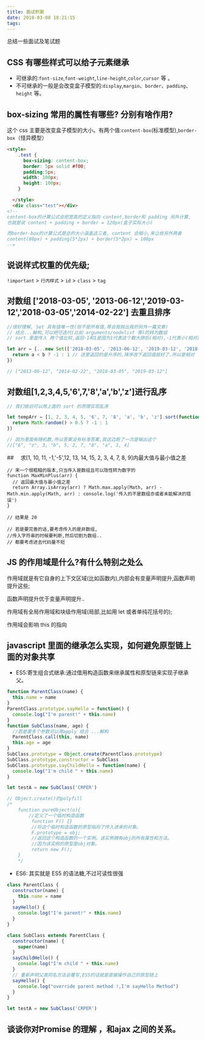 ```yaml
---
title: 面试积累
date: 2018-03-08 18:21:15
tags:
---
```


总结一些面试及笔试题

<!--more-->

## CSS 有哪些样式可以给子元素继承

* 可继承的:`font-size`,`font-weight`,`line-height`,`color`,`cursor` 等 。
* 不可继承的一般是会改变盒子模型的:`display`,`margin`、`border`、`padding`、`height` 等。

## box-sizing 常用的属性有哪些? 分别有啥作用?

这个 css 主要是改变盒子模型的大小。有两个值:`content-box`(标准模型),`border-box`（怪异模型）

```html
<style>
    .test {
      box-sizing: content-box;
      border: 5px solid #f00;
      padding:5px;
      width: 100px;
      height: 100px;
    }

  </style>
  <div class="test"></div>
<!--
content-box的计算公式会把宽高的定义指向 content,border和 padding 另外计算,
也就是说 content + padding + border = 120px(盒子实际大小)

而border-box的计算公式是总的大小涵盖这三者, content 会缩小,来让给另外两者
content(80px) + padding(5*2px) + border(5*2px) = 100px
-->
```

## 说说样式权重的优先级;

`!important` > `行内样式` > `id` > `class` > `tag`

## 对数组 ['2018-03-05', '2013-06-12','2019-03-12','2018-03-05','2014-02-22'] 去重且排序

```javascript
//很好理解, Set 具有值唯一性(但不是所有值,等会我抛出我的另外一篇文章)
// 结合...解构,可以把可迭代(比如 arguments/nodelist 等)的转为数组
// sort 里面传入 两个值比较,返回-1和1是因为1代表这个数大排后(相对),-1代表小(相对),0为相等

let arr = [...new Set(['2018-03-05', '2013-06-12', '2019-03-12', '2018-03-05', '2014-02-22'])].sort(function(a, b) {
  return a < b ? -1 : 1 // 这里返回的是升序的,降序改下返回值就好了.所以是相对
})

// ["2013-06-12", "2014-02-22", "2018-03-05", "2019-03-12"]
```

## 对数组[1,2,3,4,5,'6',7,'8','a','b','z']进行乱序

```javascript
// 我们依旧可以用上面的 sort 的原理实现乱序

let tempArr = [1, 2, 3, 4, 5, '6', 7, '8', 'a', 'b', 'z'].sort(function() {
  return Math.random() > 0.5 ? -1 : 1
})

// 因为里面有随机数,所以答案没有标准答案,我这边跑了一次是输出这个
//["6", "z", 3, "b", 5, 2, 7, "8", "a", 1, 4]
```

##　 求[1, 10, 11, -1,'-5',12, 13, 14, 15, 2, 3, 4, 7, 8, 9]内最大值与最小值之差

```
// 来一个很粗糙的版本,只当传入是数组且可以隐性转为数字的
function MaxMinPlus(arr) {
  // 返回最大值与最小值之差
  return Array.isArray(arr) ? Math.max.apply(Math, arr) - Math.min.apply(Math, arr) : console.log('传入的不是数组亦或者未能解决的错误')
}

// 结果是 20

// 若是要完善的话,要考虑传入的是非数组,
//传入字符串的时候要判断,然后切割为数组..
// 都要考虑进去代码量不短
```

## JS 的作用域是什么?有什么特别之处么

作用域就是有它自身的上下文区域(比如函数内),内部会有变量声明提升,函数声明提升这些;

函数声明提升优于变量声明提升..

作用域有全局作用域和块级作用域(局部,比如用 let 或者单纯花括号的);

作用域会影响 this 的指向

## javascript 里面的继承怎么实现，如何避免原型链上面的对象共享

* ES5:寄生组合式继承:通过借用构造函数来继承属性和原型链来实现子继承父。

```javascript
function ParentClass(name) {
  this.name = name
}
ParentClass.prototype.sayHello = function() {
  console.log("I'm parent!" + this.name)
}
function SubClass(name, age) {
  //若是要多个参数可以用apply 结合 ...解构
  ParentClass.call(this, name)
  this.age = age
}
SubClass.prototype = Object.create(ParentClass.prototype)
SubClass.prototype.constructor = SubClass
SubClass.prototype.sayChildHello = function(name) {
  console.log("I'm child " + this.name)
}

let testA = new SubClass('CRPER')

// Object.create()的polyfill
/*
    function pureObject(o){
        //定义了一个临时构造函数
         function F() {}
         //将这个临时构造函数的原型指向了传入进来的对象。
         F.prototype = obj;
         //返回这个构造函数的一个实例。该实例拥有obj的所有属性和方法。
         //因为该实例的原型是obj对象。
         return new F();
    }
    */
```

* ES6: 其实就是 ES5 的语法糖,不过可读性很强

```javascript
class ParentClass {
  constructor(name) {
    this.name = name
  }
  sayHello() {
    console.log("I'm parent!" + this.name)
  }
}

class SubClass extends ParentClass {
  constructor(name) {
    super(name)
  }
  sayChildHello() {
    console.log("I'm child " + this.name)
  }
  // 重新声明父类同名方法会覆写,ES5的话就是直接操作自己的原型链上
  sayHello() {
    console.log("override parent method !,I'm sayHello Method")
  }
}

let testA = new SubClass('CRPER')
```
## 谈谈你对Promise 的理解 ，和ajax 之间的关系。
